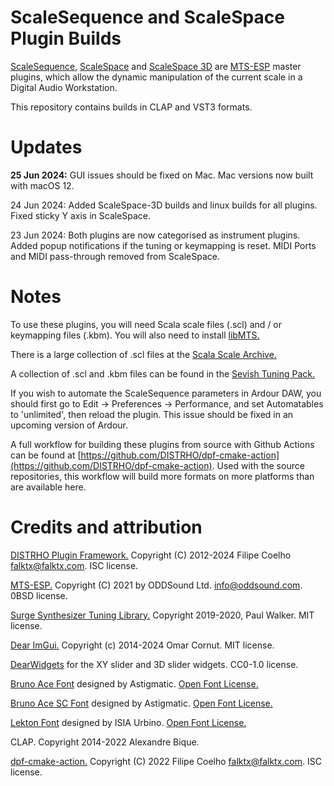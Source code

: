 # ScaleSequence and ScaleSpace Plugin Builds

[ScaleSequence](https://github.com/eventual-recluse/ScaleSequence), [ScaleSpace](https://github.com/eventual-recluse/ScaleSpace) and [ScaleSpace 3D](https://github.com/eventual-recluse/ScaleSpace-3D) are [MTS-ESP](https://github.com/ODDSound/MTS-ESP) master plugins, which allow the dynamic manipulation of the current scale in a Digital Audio Workstation.

This repository contains builds in CLAP and VST3 formats.

# Updates

**25 Jun 2024:** GUI issues should be fixed on Mac. Mac versions now built with macOS 12.

24 Jun 2024: Added ScaleSpace-3D builds and linux builds for all plugins. Fixed sticky Y axis in ScaleSpace.

23 Jun 2024: Both plugins are now categorised as instrument plugins. Added popup notifications if the tuning or keymapping is reset. MIDI Ports and MIDI pass-through removed from ScaleSpace.

# Notes

To use these plugins, you will need Scala scale files (.scl) and / or keymapping files (.kbm). You will also need to install [libMTS.](https://github.com/ODDSound/MTS-ESP)

There is a large collection of .scl files at the [Scala Scale Archive.](https://huygens-fokker.org/microtonality/scales.html)

A collection of .scl and .kbm files can be found in the [Sevish Tuning Pack.](https://sevish.com/music-resources/#tuning-files)

If you wish to automate the ScaleSequence parameters in Ardour DAW, you should first go to Edit -> Preferences -> Performance,  and set Automatables to 'unlimited', then reload the plugin. This issue should be fixed in an upcoming version of Ardour.

A full workflow for building these plugins from source with Github Actions can be found at [https://github.com/DISTRHO/dpf-cmake-action](https://github.com/DISTRHO/dpf-cmake-action). Used with the source repositories, this workflow will build more formats on more platforms than are available here.

# Credits and attribution
[DISTRHO Plugin Framework.](https://github.com/DISTRHO/DPF) Copyright (C) 2012-2024 Filipe Coelho <falktx@falktx.com>. ISC license.

[MTS-ESP.](https://github.com/ODDSound/MTS-ESP) Copyright (C) 2021 by ODDSound Ltd. info@oddsound.com. 0BSD license.

[Surge Synthesizer Tuning Library.](https://github.com/surge-synthesizer/tuning-library) Copyright 2019-2020, Paul Walker. MIT license.

[Dear ImGui.](https://github.com/ocornut/imgui) Copyright (c) 2014-2024 Omar Cornut. MIT license.

[DearWidgets](https://github.com/soufianekhiat/DearWidgets) for the XY slider and 3D slider widgets. CC0-1.0 license.

[Bruno Ace Font](https://fonts.google.com/specimen/Bruno+Ace) designed by Astigmatic. [Open Font License.](https://scripts.sil.org/cms/scripts/page.php?site_id=nrsi&id=OFL)

[Bruno Ace SC Font](https://fonts.google.com/specimen/Bruno+Ace+SC) designed by Astigmatic. [Open Font License.](https://scripts.sil.org/cms/scripts/page.php?site_id=nrsi&id=OFL)

[Lekton Font](https://fonts.google.com/specimen/Lekton) designed by ISIA Urbino. [Open Font License.](https://scripts.sil.org/cms/scripts/page.php?site_id=nrsi&id=OFL)

CLAP. Copyright 2014-2022 Alexandre Bique.

[dpf-cmake-action.](https://github.com/DISTRHO/dpf-cmake-action) Copyright (C) 2022 Filipe Coelho <falktx@falktx.com>. ISC license.
